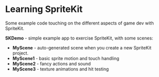 Learning SpriteKit
==================

Some example code touching on the different aspects of game dev with SpriteKit.

__SKDemo__ - simple example app to exercise SpriteKit, with some scenes:

* __MyScene__ - auto-generated scene when you create a new SpriteKit project.
* __MyScene1__ - basic sprite motion and touch handling
* __MyScene2__ - fancy actions and sound
* __MyScene3__ - texture animations and hit testing

